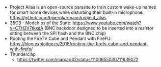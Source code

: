 - Project Alias is an open-source parasite to train custom wake-up names for smart home devices while disturbing their built-in microphone: https://github.com/bjoernkarmann/project_alias
- 35C3 - Modchips of the State:  https://www.youtube.com/watch?v=C7H3V7tkxeA (BNC backdoor designed to be inserted into a _resistor_ sitting between the SPI flash and the BNC chip)
- Rooting the FireTV Cube and Pendant with FireFU: https://blog.exploitee.rs/2018/rooting-the-firetv-cube-and-pendant-with-firefu/
- Thunderclap
  - https://twitter.com/marcan42/status/1100655030711939072
